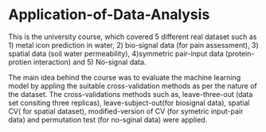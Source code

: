 

# Application-of-Data-Analysis
This is the university course, which covered 5 different real dataset such as 1) metal icon prediction in water, 2) bio-signal data (for pain assessment), 3) spatial data (soil water permeability), 4)symmetric pair-input data (protein-protien interaction) and  5) No-signal data. 

The main idea behind the course was to evaluate the machine learning model by appling the suitable cross-validation methods as per the nature of the dataset. The cross-validations methods such as, leave-three-out (data set consiting three replicas), leave-subject-out(for biosignal data), spatial CV( for spatial dataset), modified-version of CV  (for symetric input-pair data) and permutation test (for no-sginal data) were applied.  

